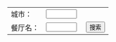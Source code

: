 <script type="text/javascript" src="http://api.map.baidu.com/api?v=2.0&ak=MisYn2tnsrvBrLj7vCXprVdW"></script>
<!-- 地图功能 -->
<script type="text/javascript">
	// 百度地图API功能
	var map = new BMap.Map("allmap");    // 创建Map实例
	map.centerAndZoom(new BMap.Point(116.404, 39.915), 11);  // 初始化地图,设置中心点坐标和地图级别
	//map.addControl(new BMap.MapTypeControl());   //添加地图类型控件
	map.setCurrentCity("北京");          // 设置地图显示的城市 此项是必须设置的
	map.enableScrollWheelZoom(true);     //开启鼠标滚轮缩放
	var geoc = new BMap.Geocoder();
	var tmpMarkerInfos = [];//缓存每个餐馆的详细信息
    function searchCityClicked(){
        var cityName = $('#search-city')[0].value;
        var canTingName = $('#search-canTing')[0].value;
        map.centerAndZoom(cityName, 11);
        //必须延时处理
        setTimeout(function(){
            var local = new BMap.LocalSearch(map, {
                renderOptions:{map: map}
            });
            //主要用于存储详细地址，因为下边那个回调拿不到详细位置
            local.setSearchCompleteCallback(function (searchResult) {
                tmpMarkerInfos = [];
                for(var i = 0;i < searchResult.getNumPois(); ++i){
                    var poi = searchResult.getPoi(i);
                    if(poi){
                        var tmpInfo = {
                            point:poi.point,
                            title:poi.title,
                            address:poi.address
                        };
                    }
                    tmpMarkerInfos.push(tmpInfo);
                }
            });
            //这个回调比上一个后执行
            local.setMarkersSetCallback(function(pois){
                for(var i=0;i<pois.length;i++){
                    var tmpMarker = pois[i].marker;
                    tmpMarker.addEventListener("infowindowopen", function(e){
                        var pt = e.target.point;
                        var tmpCanTingName = e.target.getTitle();
                        for(var j=0; j < tmpMarkerInfos.length; ++j){
                            if(tmpMarkerInfos[j].point.lng == pt.lng && tmpMarkerInfos[j].title == tmpCanTingName){
                                $('#restaurant_address')[0].value = tmpMarkerInfos[j].address;
                                break;
                            }
                        }
                        $('#restaurant_name')[0].value = tmpCanTingName;
                        $('#restaurant_longitude')[0].value = pt.lng;
                        $('#restaurant_latitude')[0].value = pt.lat;
                        geoc.getLocation(pt, function(rs){
                            var addComp = rs.addressComponents;
                            $('#restaurant_province')[0].value = addComp.province;
                            $('#restaurant_city')[0].value = addComp.city;
                            $('#restaurant_region')[0].value = addComp.district;
                            $('#restaurant_road')[0].value = addComp.street + addComp.streetNumber;
                        });
                    });
                }
            });
            map.clearOverlays();
            local.search(canTingName);
        }, 400);
    }
</script>



<div id="bdmap" class='col-sm-12'>
    <table>
        <tr><td>城市：</td><td><input id='search-city' style='width:70px' type='text'/></td><td></td></tr>
        <tr><td>餐厅名：</td>
        <td><input id='search-canTing' style='width:70px' type='text'></td>
        <td><input style='margin-left:5px;' type='button' value='搜索' onClick='searchCityClicked()'/></td>
        </tr>
    </table>
    <div id="allmap"></div>
  </div>
